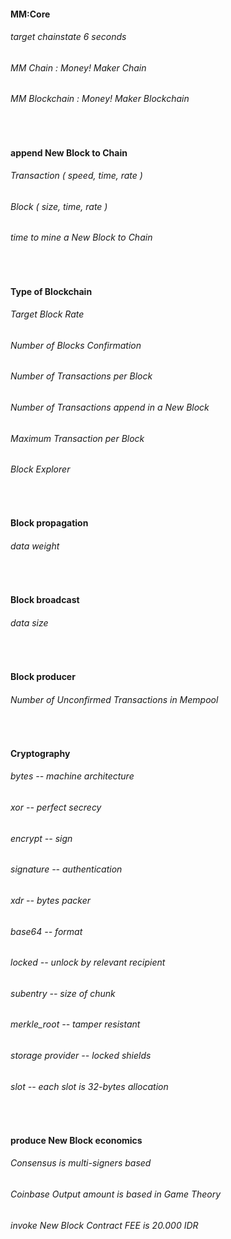 ####    MM:Core
######    target chainstate 6 seconds
######    MM Chain : Money! Maker Chain
######    MM Blockchain : Money! Maker Blockchain


<br />


####    append New Block to Chain
######    Transaction ( speed, time, rate )
######    Block ( size, time, rate )
######    time to mine a New Block to Chain


<br />


####    Type of Blockchain
######    Target Block Rate
######    Number of Blocks Confirmation
######    Number of Transactions per Block
######    Number of Transactions append in a New Block
######    Maximum Transaction per Block
######    Block Explorer


<br />


####    Block propagation
######    data weight


<br />


####    Block broadcast
######    data size


<br />


####    Block producer
######    Number of Unconfirmed Transactions in Mempool


<br />


####    Cryptography
######    bytes          -- machine architecture
######    xor            -- perfect secrecy
######    encrypt        -- sign
######    signature      -- authentication
######    xdr            -- bytes packer
######    base64         -- format
######    locked         -- unlock by relevant recipient
######    subentry       -- size of chunk
######    merkle_root    -- tamper resistant 
######    storage provider -- locked shields
######    slot           -- each slot is 32-bytes allocation


<br />


####    produce New Block economics
######    Consensus is multi-signers based
######    Coinbase Output amount is based in Game Theory
######    invoke New Block Contract FEE is 20.000 IDR

